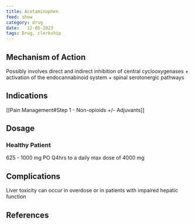 ```yaml
---
title: Acetaminophen
feed: show
category: drug
date:   12-05-2023
tags: Drug, clerkship 
---
```



## Mechanism of Action 
Possibly involves direct and indirect inhibition of central cyclooxygenases + activation of the endocannabinoid system + spinal serotonergic pathways
## Indications
[[Pain Management#Step 1 - Non-opioids +/- Adjuvants]]
## Dosage
### Healthy Patient
625 - 1000 mg PO Q4hrs to a daily max dose of 4000 mg
## Complications
Liver toxicity can occur in overdose or in patients with impaired hepatic function

## References
[^1]:
[^2]:
[^3]:
[^4]: